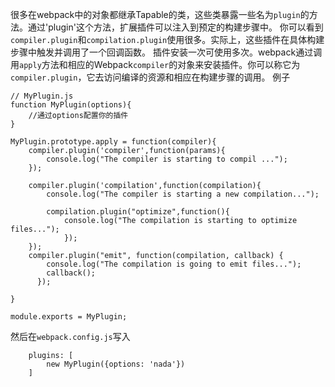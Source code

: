 很多在webpack中的对象都继承Tapable的类，这些类暴露一些名为`plugin`的方法。通过'plugin'这个方法，扩展插件可以注入到预定的构建步骤中。
你可以看到`compiler.plugin`和`compilation.plugin`使用很多。实际上，这些插件在具体构建步骤中触发并调用了一个回调函数。
插件安装一次可使用多次。webpack通过调用`apply`方法和相应的Webpack`compiler`的对象来安装插件。你可以称它为`compiler.plugin`，它去访问编译的资源和相应在构建步骤的调用。
例子
```
// MyPlugin.js
function MyPlugin(options){
	//通过options配置你的插件
}

MyPlugin.prototype.apply = function(compiler){
	compiler.plugin('compiler',function(params){
		console.log("The compiler is starting to compil ...");
	});

	compiler.plugin('compilation',function(compilation){
		console.log("The compiler is starting a new compilation...");

		compilation.plugin("optimize",function(){
			console.log("The compilation is starting to optimize files...");
			});
	});
	compiler.plugin("emit", function(compilation, callback) {
	    console.log("The compilation is going to emit files...");
	    callback();
	  });

}

module.exports = MyPlugin;

```

然后在`webpack.config.js`写入
```
    plugins: [
        new MyPlugin({options: 'nada'})
    ]
```